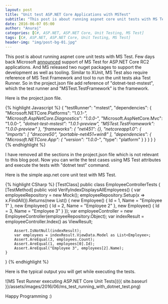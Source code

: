 ```yaml
---
layout: post
title: "Unit test ASP.NET Core Applications with MSTest"
subtitle: "This post is about running aspnet core unit tests with MS Test. Few days back Microsoft announced support of MS Test for ASP.NET Core applications. And MS released two nuget packages to support the development as well as tooling."
date: 2016-06-07 05:00
author: "Anuraj"
categories: [C#, ASP.NET, ASP.NET Core, Unit Testing, MS Test]
tags: [C#, ASP.NET, ASP.NET Core, Unit Testing, MS Test]
header-img: "img/post-bg-01.jpg"
---
```

This post is about running aspnet core unit tests with MS Test. Few days back Microsoft [announced](https://blogs.msdn.microsoft.com/visualstudioalm/2016/05/30/announcing-mstest-framework-support-for-net-core-rc2-asp-net-core-rc2/) support of MS Test for ASP.NET Core RC2 applications. And MS released two nuget packages to support the development as well as tooling. Similar to XUnit, MS Test also require reference of MS Test Framework and tool to run the unit tests aka Test Runner. So in the project.json file add reference of "dotnet-test-mstest", which the test runner and "MSTest.TestFramework" is the framework. 

Here is the project.json file.

{% highlight Javascript %}
{
	"testRunner": "mstest",
	"dependencies": {
		"Microsoft.NETCore.Platforms": "1.0.1-*",
		"Microsoft.AspNetCore.Diagnostics": "1.0.0-*",
		"Microsoft.AspNetCore.Mvc": "1.0.0-*",
		"dotnet-test-mstest": "1.0.1-preview",
		"MSTest.TestFramework": "1.0.0-preview"
	},
	"frameworks": {
		"net451": {},
		"netcoreapp1.0": {
			"imports": [
				"dnxcore50",
				"portable-net451+win8"
			],
			"dependencies": {
				"Microsoft.NETCore.App": {
					"version": "1.0.0-*",
					"type": "platform"
				}
			}
		}
	}
}
{% endhighlight %}

I have removed all the sections in the project.json file which is not relevant to this blog post. Now you can write the test cases using MS Test attributes and execute the tests with "dotnet test" command. 

Here is the simple asp.net core unit test with MS Test.

{% highlight CSharp %}
[TestClass]
public class EmployeeControllerTests
{
	[TestMethod]
	public void VerifyIndexDisplaysAllEmployees()
	{
		var employeeRepository = new Mock<IEmployeeRepository>();
		employeeRepository.Setup(x => x.FindAll()).Returns(new List<Employee>()
		{
			new Employee() { Id = 1, Name = "Employee 1" },
			new Employee() { Id = 2, Name = "Employee 2" },
			new Employee() { Id = 3, Name = "Employee 3" }
		});
		var employeeController = new EmployeeController(employeeRepository.Object);
		var indexResult = employeeController.Index() as ViewResult;

		Assert.IsNotNull(indexResult);
		var employees = indexResult.ViewData.Model as List<Employee>;
		Assert.AreEqual(3, employees.Count);
		Assert.AreEqual(1, employees[0].Id);
		Assert.AreEqual("Employee 3", employees[2].Name);
	}
}
{% endhighlight %}

Here is the typical output you will get while executing the tests.

![MS Test Runner executing ASP.NET Core Unit Tests]({{ site.baseurl }}/assets/images/2016/06/ms_test_running_with_dotnet_test.png)

Happy Programming :)